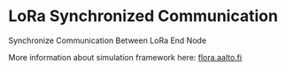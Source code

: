 # LoRa Synchronized Communication
Synchronize Communication Between LoRa End Node

More information about simulation framework here: [flora.aalto.fi](http://flora.aalto.fi/)
